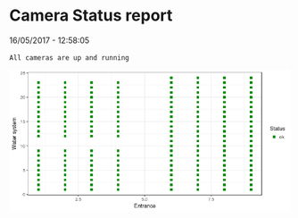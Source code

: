 Camera Status report
================
16/05/2017 - 12:58:05

    All cameras are up and running

![](camreport_files/figure-markdown_github/unnamed-chunk-2-1.png)

